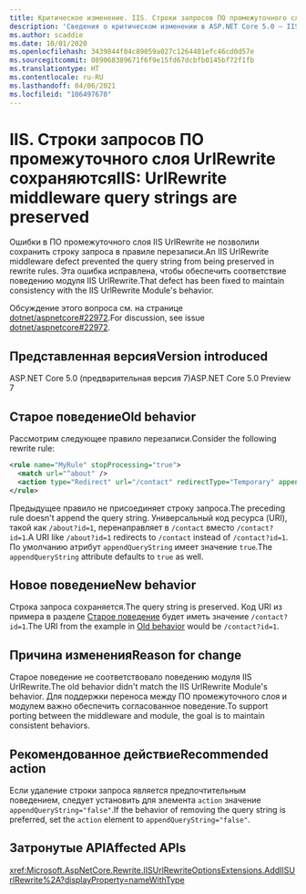 ```yaml
---
title: Критическое изменение. IIS. Строки запросов ПО промежуточного слоя UrlRewrite сохраняются
description: 'Сведения о критическом изменении в ASP.NET Core 5.0 — IIS: Строки запросов ПО промежуточного слоя UrlRewrite сохраняются'
ms.author: scaddie
ms.date: 10/01/2020
ms.openlocfilehash: 3439844f04c89059a027c1264401efc46cd0d57e
ms.sourcegitcommit: 089068389671f6f9e15fd67dcbfb0145bf72f1fb
ms.translationtype: HT
ms.contentlocale: ru-RU
ms.lasthandoff: 04/06/2021
ms.locfileid: "106497670"
---
```

# <a name="iis-urlrewrite-middleware-query-strings-are-preserved"></a><span data-ttu-id="a1dfc-103">IIS. Строки запросов ПО промежуточного слоя UrlRewrite сохраняются</span><span class="sxs-lookup"><span data-stu-id="a1dfc-103">IIS: UrlRewrite middleware query strings are preserved</span></span>

<span data-ttu-id="a1dfc-104">Ошибки в ПО промежуточного слоя IIS UrlRewrite не позволили сохранить строку запроса в правиле перезаписи.</span><span class="sxs-lookup"><span data-stu-id="a1dfc-104">An IIS UrlRewrite middleware defect prevented the query string from being preserved in rewrite rules.</span></span> <span data-ttu-id="a1dfc-105">Эта ошибка исправлена, чтобы обеспечить соответствие поведению модуля IIS UrlRewrite.</span><span class="sxs-lookup"><span data-stu-id="a1dfc-105">That defect has been fixed to maintain consistency with the IIS UrlRewrite Module's behavior.</span></span>

<span data-ttu-id="a1dfc-106">Обсуждение этого вопроса см. на странице [dotnet/aspnetcore#22972](https://github.com/dotnet/aspnetcore/issues/22972).</span><span class="sxs-lookup"><span data-stu-id="a1dfc-106">For discussion, see issue [dotnet/aspnetcore#22972](https://github.com/dotnet/aspnetcore/issues/22972).</span></span>

## <a name="version-introduced"></a><span data-ttu-id="a1dfc-107">Представленная версия</span><span class="sxs-lookup"><span data-stu-id="a1dfc-107">Version introduced</span></span>

<span data-ttu-id="a1dfc-108">ASP.NET Core 5.0 (предварительная версия 7)</span><span class="sxs-lookup"><span data-stu-id="a1dfc-108">ASP.NET Core 5.0 Preview 7</span></span>

## <a name="old-behavior"></a><span data-ttu-id="a1dfc-109">Старое поведение</span><span class="sxs-lookup"><span data-stu-id="a1dfc-109">Old behavior</span></span>

<span data-ttu-id="a1dfc-110">Рассмотрим следующее правило перезаписи.</span><span class="sxs-lookup"><span data-stu-id="a1dfc-110">Consider the following rewrite rule:</span></span>

```xml
<rule name="MyRule" stopProcessing="true">
  <match url="^about" />
  <action type="Redirect" url="/contact" redirectType="Temporary" appendQueryString="true" />
</rule>
```

<span data-ttu-id="a1dfc-111">Предыдущее правило не присоединяет строку запроса.</span><span class="sxs-lookup"><span data-stu-id="a1dfc-111">The preceding rule doesn't append the query string.</span></span> <span data-ttu-id="a1dfc-112">Универсальный код ресурса (URI), такой как `/about?id=1`, перенаправляет в `/contact` вместо `/contact?id=1`.</span><span class="sxs-lookup"><span data-stu-id="a1dfc-112">A URI like `/about?id=1` redirects to `/contact` instead of `/contact?id=1`.</span></span> <span data-ttu-id="a1dfc-113">По умолчанию атрибут `appendQueryString` имеет значение `true`.</span><span class="sxs-lookup"><span data-stu-id="a1dfc-113">The `appendQueryString` attribute defaults to `true` as well.</span></span>

## <a name="new-behavior"></a><span data-ttu-id="a1dfc-114">Новое поведение</span><span class="sxs-lookup"><span data-stu-id="a1dfc-114">New behavior</span></span>

<span data-ttu-id="a1dfc-115">Строка запроса сохраняется.</span><span class="sxs-lookup"><span data-stu-id="a1dfc-115">The query string is preserved.</span></span> <span data-ttu-id="a1dfc-116">Код URI из примера в разделе [Старое поведение](#old-behavior) будет иметь значение `/contact?id=1`.</span><span class="sxs-lookup"><span data-stu-id="a1dfc-116">The URI from the example in [Old behavior](#old-behavior) would be `/contact?id=1`.</span></span>

## <a name="reason-for-change"></a><span data-ttu-id="a1dfc-117">Причина изменения</span><span class="sxs-lookup"><span data-stu-id="a1dfc-117">Reason for change</span></span>

<span data-ttu-id="a1dfc-118">Старое поведение не соответствовало поведению модуля IIS UrlRewrite.</span><span class="sxs-lookup"><span data-stu-id="a1dfc-118">The old behavior didn't match the IIS UrlRewrite Module's behavior.</span></span> <span data-ttu-id="a1dfc-119">Для поддержки переноса между ПО промежуточного слоя и модулем важно обеспечить согласованное поведение.</span><span class="sxs-lookup"><span data-stu-id="a1dfc-119">To support porting between the middleware and module, the goal is to maintain consistent behaviors.</span></span>

## <a name="recommended-action"></a><span data-ttu-id="a1dfc-120">Рекомендованное действие</span><span class="sxs-lookup"><span data-stu-id="a1dfc-120">Recommended action</span></span>

<span data-ttu-id="a1dfc-121">Если удаление строки запроса является предпочтительным поведением, следует установить для элемента `action` значение `appendQueryString="false"`.</span><span class="sxs-lookup"><span data-stu-id="a1dfc-121">If the behavior of removing the query string is preferred, set the `action` element to `appendQueryString="false"`.</span></span>

## <a name="affected-apis"></a><span data-ttu-id="a1dfc-122">Затронутые API</span><span class="sxs-lookup"><span data-stu-id="a1dfc-122">Affected APIs</span></span>

<xref:Microsoft.AspNetCore.Rewrite.IISUrlRewriteOptionsExtensions.AddIISUrlRewrite%2A?displayProperty=nameWithType>

<!--

### Category

ASP.NET Core

### Affected APIs

`Overload:Microsoft.AspNetCore.Rewrite.IISUrlRewriteOptionsExtensions.AddIISUrlRewrite`

-->
